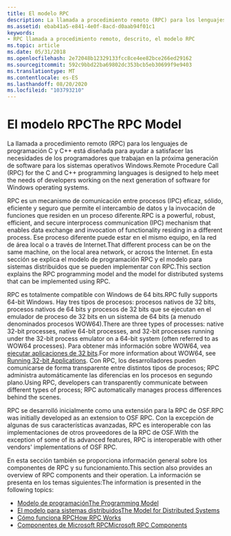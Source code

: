 ```yaml
---
title: El modelo RPC
description: La llamada a procedimiento remoto (RPC) para los lenguajes de programación C y C++ está diseñada para ayudar a satisfacer las necesidades de los programadores que trabajan en la próxima generación de software para los sistemas operativos Windows.
ms.assetid: ebab41a5-e841-4e0f-8acd-d0aab94f01c1
keywords:
- RPC llamada a procedimiento remoto, descrito, el modelo RPC
ms.topic: article
ms.date: 05/31/2018
ms.openlocfilehash: 2e72048b12329133fcc8ce4ee82bce266ed29162
ms.sourcegitcommit: 592c9bbd22ba69802dc353bcb5eb30699f9e9403
ms.translationtype: MT
ms.contentlocale: es-ES
ms.lasthandoff: 08/20/2020
ms.locfileid: "103793210"
---
```

# <a name="the-rpc-model"></a><span data-ttu-id="e1d9c-104">El modelo RPC</span><span class="sxs-lookup"><span data-stu-id="e1d9c-104">The RPC Model</span></span>

<span data-ttu-id="e1d9c-105">La llamada a procedimiento remoto (RPC) para los lenguajes de programación C y C++ está diseñada para ayudar a satisfacer las necesidades de los programadores que trabajan en la próxima generación de software para los sistemas operativos Windows.</span><span class="sxs-lookup"><span data-stu-id="e1d9c-105">Remote Procedure Call (RPC) for the C and C++ programming languages is designed to help meet the needs of developers working on the next generation of software for Windows operating systems.</span></span>

<span data-ttu-id="e1d9c-106">RPC es un mecanismo de comunicación entre procesos (IPC) eficaz, sólido, eficiente y seguro que permite el intercambio de datos y la invocación de funciones que residen en un proceso diferente.</span><span class="sxs-lookup"><span data-stu-id="e1d9c-106">RPC is a powerful, robust, efficient, and secure interprocess communication (IPC) mechanism that enables data exchange and invocation of functionality residing in a different process.</span></span> <span data-ttu-id="e1d9c-107">Ese proceso diferente puede estar en el mismo equipo, en la red de área local o a través de Internet.</span><span class="sxs-lookup"><span data-stu-id="e1d9c-107">That different process can be on the same machine, on the local area network, or across the Internet.</span></span> <span data-ttu-id="e1d9c-108">En esta sección se explica el modelo de programación RPC y el modelo para sistemas distribuidos que se pueden implementar con RPC.</span><span class="sxs-lookup"><span data-stu-id="e1d9c-108">This section explains the RPC programming model and the model for distributed systems that can be implemented using RPC.</span></span>

<span data-ttu-id="e1d9c-109">RPC es totalmente compatible con Windows de 64 bits.</span><span class="sxs-lookup"><span data-stu-id="e1d9c-109">RPC fully supports 64-bit Windows.</span></span> <span data-ttu-id="e1d9c-110">Hay tres tipos de procesos: procesos nativos de 32 bits, procesos nativos de 64 bits y procesos de 32 bits que se ejecutan en el emulador de proceso de 32 bits en un sistema de 64 bits (a menudo denominados procesos WOW64).</span><span class="sxs-lookup"><span data-stu-id="e1d9c-110">There are three types of processes: native 32-bit processes, native 64-bit processes, and 32-bit processes running under the 32-bit process emulator on a 64-bit system (often referred to as WOW64 processes).</span></span> <span data-ttu-id="e1d9c-111">Para obtener más información sobre WOW64, vea [ejecutar aplicaciones de 32 bits](/windows/desktop/WinProg64/running-32-bit-applications).</span><span class="sxs-lookup"><span data-stu-id="e1d9c-111">For more information about WOW64, see [Running 32-bit Applications](/windows/desktop/WinProg64/running-32-bit-applications).</span></span> <span data-ttu-id="e1d9c-112">Con RPC, los desarrolladores pueden comunicarse de forma transparente entre distintos tipos de procesos; RPC administra automáticamente las diferencias en los procesos en segundo plano.</span><span class="sxs-lookup"><span data-stu-id="e1d9c-112">Using RPC, developers can transparently communicate between different types of process; RPC automatically manages process differences behind the scenes.</span></span>

<span data-ttu-id="e1d9c-113">RPC se desarrolló inicialmente como una extensión para la RPC de OSF.</span><span class="sxs-lookup"><span data-stu-id="e1d9c-113">RPC was initially developed as an extension to OSF RPC.</span></span> <span data-ttu-id="e1d9c-114">Con la excepción de algunas de sus características avanzadas, RPC es interoperable con las implementaciones de otros proveedores de la RPC de OSF.</span><span class="sxs-lookup"><span data-stu-id="e1d9c-114">With the exception of some of its advanced features, RPC is interoperable with other vendors' implementations of OSF RPC.</span></span>

<span data-ttu-id="e1d9c-115">En esta sección también se proporciona información general sobre los componentes de RPC y su funcionamiento.</span><span class="sxs-lookup"><span data-stu-id="e1d9c-115">This section also provides an overview of RPC components and their operation.</span></span> <span data-ttu-id="e1d9c-116">La información se presenta en los temas siguientes:</span><span class="sxs-lookup"><span data-stu-id="e1d9c-116">The information is presented in the following topics:</span></span>

-   [<span data-ttu-id="e1d9c-117">Modelo de programación</span><span class="sxs-lookup"><span data-stu-id="e1d9c-117">The Programming Model</span></span>](the-programming-model.md)
-   [<span data-ttu-id="e1d9c-118">El modelo para sistemas distribuidos</span><span class="sxs-lookup"><span data-stu-id="e1d9c-118">The Model for Distributed Systems</span></span>](the-model-for-distributed-systems.md)
-   [<span data-ttu-id="e1d9c-119">Cómo funciona RPC</span><span class="sxs-lookup"><span data-stu-id="e1d9c-119">How RPC Works</span></span>](how-rpc-works.md)
-   [<span data-ttu-id="e1d9c-120">Componentes de Microsoft RPC</span><span class="sxs-lookup"><span data-stu-id="e1d9c-120">Microsoft RPC Components</span></span>](microsoft-rpc-components.md)

 

 